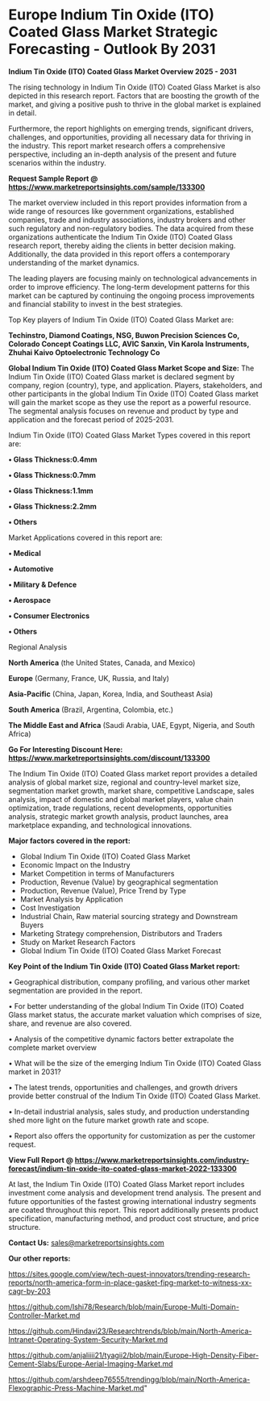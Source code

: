  # Europe Indium Tin Oxide (ITO) Coated Glass Market Strategic Forecasting - Outlook By 2031

<Strong> Indium Tin Oxide (ITO) Coated Glass Market Overview 2025 - 2031</strong>

The rising technology in Indium Tin Oxide (ITO) Coated Glass Market is also depicted in this research report. Factors that are boosting the growth of the market, and giving a positive push to thrive in the global market is explained in detail.

Furthermore, the report highlights on emerging trends, significant drivers, challenges, and opportunities, providing all necessary data for thriving in the industry. This report market research offers a comprehensive perspective, including an in-depth analysis of the present and future scenarios within the industry.

<strong>Request Sample Report @ <a href=https://www.marketreportsinsights.com/sample/133300>https://www.marketreportsinsights.com/sample/133300</a></strong>

The market overview included in this report provides information from a wide range of resources like government organizations, established companies, trade and industry associations, industry brokers and other such regulatory and non-regulatory bodies. The data acquired from these organizations authenticate the Indium Tin Oxide (ITO) Coated Glass research report, thereby aiding the clients in better decision making. Additionally, the data provided in this report offers a contemporary understanding of the market dynamics.

The leading players are focusing mainly on technological advancements in order to improve efficiency. The long-term development patterns for this market can be captured by continuing the ongoing process improvements and financial stability to invest in the best strategies.

Top Key players of Indium Tin Oxide (ITO) Coated Glass Market are:

<strong>Techinstro, Diamond Coatings, NSG, Buwon Precision Sciences Co, Colorado Concept Coatings LLC, AVIC Sanxin, Vin Karola Instruments, Zhuhai Kaivo Optoelectronic Technology Co</strong>

<strong><b>Global Indium Tin Oxide (ITO) Coated Glass Market Scope and Size:</b></strong>
The Indium Tin Oxide (ITO) Coated Glass market is declared segment by company, region (country), type, and application. Players, stakeholders, and other participants in the global Indium Tin Oxide (ITO) Coated Glass market will gain the market scope as they use the report as a powerful resource. The segmental analysis focuses on revenue and product by type and application and the forecast period of 2025-2031.

Indium Tin Oxide (ITO) Coated Glass Market Types covered in this report are:

<strong>• Glass Thickness:0.4mm

• Glass Thickness:0.7mm

• Glass Thickness:1.1mm

• Glass Thickness:2.2mm

• Others</strong>

Market Applications covered in this report are:

<strong>• Medical

• Automotive

• Military & Defence

• Aerospace

• Consumer Electronics

• Others</strong> 

Regional Analysis

<strong>North America</strong> (the United States, Canada, and Mexico)

<strong>Europe</strong> (Germany, France, UK, Russia, and Italy)

<strong>Asia-Pacific</strong> (China, Japan, Korea, India, and Southeast Asia)

<strong>South America</strong> (Brazil, Argentina, Colombia, etc.)

<strong>The Middle East and Africa</strong> (Saudi Arabia, UAE, Egypt, Nigeria, and South Africa)

<strong>Go For Interesting Discount Here: <a href=https://www.marketreportsinsights.com/discount/133300>https://www.marketreportsinsights.com/discount/133300</a></strong>

The Indium Tin Oxide (ITO) Coated Glass market report provides a detailed analysis of global market size, regional and country-level market size, segmentation market growth, market share, competitive Landscape, sales analysis, impact of domestic and global market players, value chain optimization, trade regulations, recent developments, opportunities analysis, strategic market growth analysis, product launches, area marketplace expanding, and technological innovations.

<strong><b>Major factors covered in the report:</b></strong>
<ul>
  <li>Global Indium Tin Oxide (ITO) Coated Glass Market </li>
  <li>Economic Impact on the Industry</li>
  <li>Market Competition in terms of Manufacturers</li>
  <li>Production, Revenue (Value) by geographical segmentation</li>
  <li>Production, Revenue (Value), Price Trend by Type</li>
  <li>Market Analysis by Application</li>
  <li>Cost Investigation</li>
  <li>Industrial Chain, Raw material sourcing strategy and Downstream Buyers</li>
  <li>Marketing Strategy comprehension, Distributors and Traders</li>
  <li>Study on Market Research Factors</li>
  <li>Global Indium Tin Oxide (ITO) Coated Glass Market Forecast</li>
</ul>

<strong><b>Key Point of the Indium Tin Oxide (ITO) Coated Glass Market report:</b></strong>

• Geographical distribution, company profiling, and various other market segmentation are provided in the report.

• For better understanding of the global Indium Tin Oxide (ITO) Coated Glass market status, the accurate market valuation which comprises of size, share, and revenue are also covered.

• Analysis of the competitive dynamic factors better extrapolate the complete market overview

• What will be the size of the emerging Indium Tin Oxide (ITO) Coated Glass market in 2031?

• The latest trends, opportunities and challenges, and growth drivers provide better construal of the Indium Tin Oxide (ITO) Coated Glass Market.

• In-detail industrial analysis, sales study, and production understanding shed more light on the future market growth rate and scope.

• Report also offers the opportunity for customization as per the customer request.

<strong><b>View Full Report @ <a href=https://www.marketreportsinsights.com/industry-forecast/indium-tin-oxide-ito-coated-glass-market-2022-133300>https://www.marketreportsinsights.com/industry-forecast/indium-tin-oxide-ito-coated-glass-market-2022-133300</a></b></strong>


At last, the Indium Tin Oxide (ITO) Coated Glass Market report includes investment come analysis and development trend analysis. The present and future opportunities of the fastest growing international industry segments are coated throughout this report. This report additionally presents product specification, manufacturing method, and product cost structure, and price structure.

<strong>Contact Us:</strong>
sales@marketreportsinsights.com

<strong>Our other reports:</strong>

<a href=https://sites.google.com/view/tech-quest-innovators/trending-research-reports/north-america-form-in-place-gasket-fipg-market-to-witness-xx-cagr-by-203>https://sites.google.com/view/tech-quest-innovators/trending-research-reports/north-america-form-in-place-gasket-fipg-market-to-witness-xx-cagr-by-203</a>

<a href=https://github.com/Ishi78/Research/blob/main/Europe-Multi-Domain-Controller-Market.md>https://github.com/Ishi78/Research/blob/main/Europe-Multi-Domain-Controller-Market.md</a>

<a href=https://github.com/Hindavi23/Researchtrends/blob/main/North-America-Intranet-Operating-System-Security-Market.md>https://github.com/Hindavi23/Researchtrends/blob/main/North-America-Intranet-Operating-System-Security-Market.md</a>

<a href=https://github.com/anjaliiii21/tyagii2/blob/main/Europe-High-Density-Fiber-Cement-Slabs/Europe-Aerial-Imaging-Market.md>https://github.com/anjaliiii21/tyagii2/blob/main/Europe-High-Density-Fiber-Cement-Slabs/Europe-Aerial-Imaging-Market.md</a>

<a href=https://github.com/arshdeep76555/trendingg/blob/main/North-America-Flexographic-Press-Machine-Market.md>https://github.com/arshdeep76555/trendingg/blob/main/North-America-Flexographic-Press-Machine-Market.md</a>"
